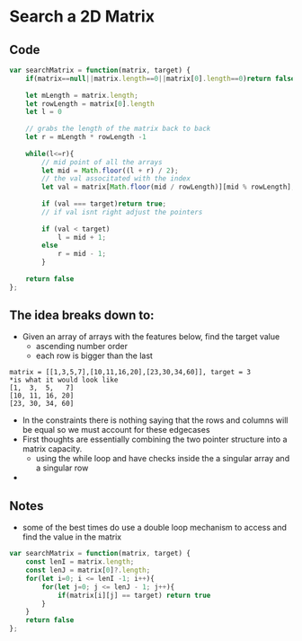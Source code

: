 # Search a 2D Matrix
## Code
``` js
var searchMatrix = function(matrix, target) {
	if(matrix==null||matrix.length==0||matrix[0].length==0)return false;
	
	let mLength = matrix.length;
	let rowLength = matrix[0].length
	let l = 0
	
	// grabs the length of the matrix back to back
	let r = mLength * rowLength -1
	
	while(l<=r){
		// mid point of all the arrays
		let mid = Math.floor((l + r) / 2);
		// the val associtated with the index
		let val = matrix[Math.floor(mid / rowLength)][mid % rowLength];
		
		if (val === target)return true;
		// if val isnt right adjust the pointers
		
		if (val < target)
			l = mid + 1;
		else
			r = mid - 1;
		}
	
	return false
};
```

## The idea breaks down to:
- Given an array of arrays with the features below, find the target value
	- ascending number order
	- each row is bigger than the last
```
matrix = [[1,3,5,7],[10,11,16,20],[23,30,34,60]], target = 3
*is what it would look like
[1,  3,  5,   7]
[10, 11, 16, 20]
[23, 30, 34, 60]
```
- In the constraints there is nothing saying that the rows and columns will be equal so we must account for these edgecases
- First thoughts are essentially combining the two pointer structure into a matrix capacity.
	- using the while loop and have checks inside the a singular array and a singular row
- 
## Notes
- some of the best times do use a double loop mechanism to access and find the value in the matrix
``` js
var searchMatrix = function(matrix, target) {
    const lenI = matrix.length;
    const lenJ = matrix[0]?.length;
    for(let i=0; i <= lenI -1; i++){
        for(let j=0; j <= lenJ - 1; j++){
            if(matrix[i][j] == target) return true
        }
    }
    return false
};
```
